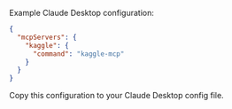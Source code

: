 Example Claude Desktop configuration:

```json
{
  "mcpServers": {
    "kaggle": {
      "command": "kaggle-mcp"
    }
  }
}
```

Copy this configuration to your Claude Desktop config file.
